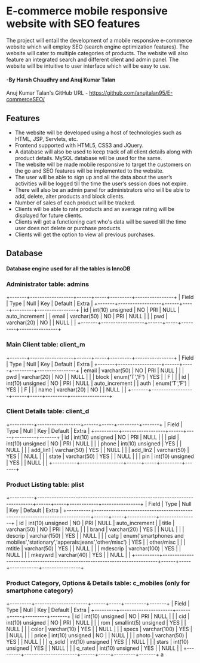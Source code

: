 # E-commerce mobile responsive website with SEO features

The project will entail the development of a mobile responsive e-commerce website which will employ SEO (search engine optimization features). The website will cater to multiple categories of products. The website will also feature an integrated search and different client and admin panel. The website will be intuitive to user interface which will be easy to use.

#### -By Harsh Chaudhry and Anuj Kumar Talan
Anuj Kumar Talan's GitHub URL - <a href="github.com">https://github.com/anujtalan95/E-commerceSEO/</a>

## Features

* The website will be developed using a host of technologies such as HTML, JSP, Servlets, etc. 
* Frontend supported with HTML5, CSS3 and JQuery.
* A database will also be used to keep track of all client details along with product details. MySQL database will be used for the same.
* The website will be made mobile responsive to target the customers on the go and SEO features will be implemented to the website.
* The user will be able to sign up and all the data about the user’s activities will be logged till the time the user’s session does not expire.
* There will also be an admin panel for administrators who will be able to add, delete, alter products and block clients.
* Number of sales of each product will be tracked.
* Clients will be able to rate products and an average rating will be displayed for future clients.
* Clients will get a functioning cart who's data will be saved till the time user does not delete or purchase products.
* Clients will get the option to view all previous purchases.

## Database
#### Database engine used for all the tables is InnoDB
### Administrator table: admins
+-------+------------------+------+-----+---------+----------------+
| Field | Type             | Null | Key | Default | Extra          |
+-------+------------------+------+-----+---------+----------------+
| id    | int(10) unsigned | NO   | PRI | NULL    | auto_increment |
| email | varchar(50)      | NO   | PRI | NULL    |                |
| pwd   | varchar(20)      | NO   |     | NULL    |                |
+-------+------------------+------+-----+---------+----------------+

### Main Client table: client_m
+-------+------------------+------+-----+---------+----------------+
| Field | Type             | Null | Key | Default | Extra          |
+-------+------------------+------+-----+---------+----------------+
| email | varchar(50)      | NO   | PRI | NULL    |                |
| pwd   | varchar(20)      | NO   |     | NULL    |                |
| block | enum('T','F')    | YES  |     | F       |                |
| id    | int(10) unsigned | NO   | PRI | NULL    | auto_increment |
| auth  | enum('T','F')    | YES  |     | F       |                |
| name  | varchar(20)      | NO   |     | NULL    |                |
+-------+------------------+------+-----+---------+----------------+

### Client Details table: client_d
+----------+------------------+------+-----+---------+-------+
| Field    | Type             | Null | Key | Default | Extra |
+----------+------------------+------+-----+---------+-------+
| id       | int(10) unsigned | NO   | PRI | NULL    |       |
| pid      | int(10) unsigned | NO   | PRI | NULL    |       |
| phone    | int(10) unsigned | YES  |     | NULL    |       |
| add_lin1 | varchar(50)      | YES  |     | NULL    |       |
| add_lin2 | varchar(50)      | YES  |     | NULL    |       |
| state    | varchar(50)      | YES  |     | NULL    |       |
| pin      | int(10) unsigned | YES  |     | NULL    |       |
+----------+------------------+------+-----+---------+-------+

### Product Listing table: plist
+----------+----------------------------------------------------------------------------+------+-----+------------+----------------+
| Field    | Type                                                                       | Null | Key | Default    | Extra          |
+----------+----------------------------------------------------------------------------+------+-----+------------+----------------+
| id       | int(10) unsigned                                                           | NO   | PRI | NULL       | auto_increment |
| title    | varchar(50)                                                                | NO   | PRI | NULL       |                |
| brand    | varchar(20)                                                                | YES  |     | NULL       |                |
| descrip  | varchar(150)                                                               | YES  |     | NULL       |                |
| catg     | enum('smartphones and mobiles','stationary','apperals:jeans','other/misc') | YES  |     | other/misc |                |
| mtitle   | varchar(50)                                                                | YES  |     | NULL       |                |
| mdescrip | varchar(100)                                                               | YES  |     | NULL       |                |
| mkeywrd  | varchar(40)                                                                | YES  |     | NULL       |                |
+----------+----------------------------------------------------------------------------+------+-----+------------+----------------+

### Product Category, Options & Details table: c_mobiles (only for smartphone category)
+---------+----------------------+------+-----+---------+-------+
| Field   | Type                 | Null | Key | Default | Extra |
+---------+----------------------+------+-----+---------+-------+
| id      | int(10) unsigned     | NO   | PRI | NULL    |       |
| cid     | int(10) unsigned     | NO   | PRI | NULL    |       |
| rom     | smallint(5) unsigned | YES  |     | NULL    |       |
| color   | varchar(10)          | YES  |     | NULL    |       |
| specs   | varchar(100)         | YES  |     | NULL    |       |
| price   | int(10) unsigned     | NO   |     | NULL    |       |
| photo   | varchar(50)          | YES  |     | NULL    |       |
| q_sold  | int(10) unsigned     | YES  |     | NULL    |       |
| stars   | int(10) unsigned     | YES  |     | NULL    |       |
| q_rated | int(10) unsigned     | YES  |     | NULL    |       |
+---------+----------------------+------+-----+---------+-------+
a
